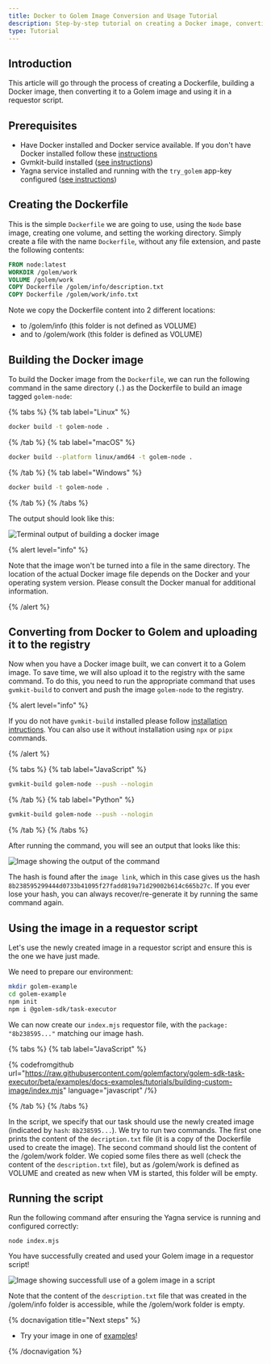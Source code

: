 ```yaml
---
title: Docker to Golem Image Conversion and Usage Tutorial
description: Step-by-step tutorial on creating a Docker image, converting it to a Golem-compatible format (GVMI, .gvmi), and integrating it into a requestor script.
type: Tutorial
---
```


## Introduction

This article will go through the process of creating a Dockerfile, building a Docker image, then converting it to a Golem image and using it in a requestor script.

## Prerequisites

- Have Docker installed and Docker service available. If you don't have Docker installed follow these [instructions](https://www.docker.com/products/docker-desktop)
- Gvmkit-build installed ([see instructions](/docs/creators/tools/gvmkit/gvmkit-build-installation))
- Yagna service installed and running with the `try_golem` app-key configured ([see instructions](/docs/creators/tools/yagna/yagna-installation-for-requestors))

## Creating the Dockerfile

This is the simple `Dockerfile` we are going to use, using the `Node` base image, creating one volume, and setting the working directory. Simply create a file with the name `Dockerfile`, without any file extension, and paste the following contents:

```dockerfile
FROM node:latest
WORKDIR /golem/work
VOLUME /golem/work
COPY Dockerfile /golem/info/description.txt
COPY Dockerfile /golem/work/info.txt
```

Note we copy the Dockerfile content into 2 different locations:

- to /golem/info (this folder is not defined as VOLUME)
- and to /golem/work (this folder is defined as VOLUME)

## Building the Docker image

To build the Docker image from the `Dockerfile`, we can run the following command in the same directory (`.`) as the Dockerfile to build an image tagged `golem-node`:

{% tabs %}
{% tab label="Linux" %}

```bash
docker build -t golem-node .
```

{% /tab %}
{% tab label="macOS" %}

```bash
docker build --platform linux/amd64 -t golem-node .
```

{% /tab %}
{% tab label="Windows" %}

```bash
docker build -t golem-node .
```

{% /tab %}
{% /tabs %}

The output should look like this:

![Terminal output of building a docker image](/image_tutorial_build.png)

{% alert level="info" %}

Note that the image won't be turned into a file in the same directory. The location of the actual Docker image file depends on the Docker and your operating system version. Please consult the Docker manual for additional information.

{% /alert  %}

## Converting from Docker to Golem and uploading it to the registry

Now when you have a Docker image built, we can convert it to a Golem image. To save time, we will also upload it to the registry with the same command. To do this, you need to run the appropriate command that uses `gvmkit-build` to convert and push the image `golem-node` to the registry.

{% alert level="info" %}

If you do not have `gvmkit-build` installed please follow [installation intructions](/docs/creators/tools/gvmkit/gvmkit-build-installation). You can also use it without installation using `npx` or `pipx` commands.

{% /alert  %}

{% tabs %}
{% tab label="JavaScript" %}

```bash
gvmkit-build golem-node --push --nologin
```

{% /tab %}
{% tab label="Python" %}

```bash
gvmkit-build golem-node --push --nologin
```

{% /tab %}
{% /tabs %}

After running the command, you will see an output that looks like this:

![Image showing the output of the command](/image_tutorial_upload.png)

The hash is found after the `image link`, which in this case gives us the hash `8b238595299444d0733b41095f27fadd819a71d29002b614c665b27c`. If you ever lose your hash, you can always recover/re-generate it by running the same command again.

## Using the image in a requestor script

Let's use the newly created image in a requestor script and ensure this is the one we have just made.

We need to prepare our environment:

```bash
mkdir golem-example
cd golem-example
npm init
npm i @golem-sdk/task-executor
```

We can now create our `index.mjs` requestor file, with the `package: "8b238595..."` matching our image hash.

{% tabs %}
{% tab label="JavaScript" %}

{% codefromgithub url="https://raw.githubusercontent.com/golemfactory/golem-sdk-task-executor/beta/examples/docs-examples/tutorials/building-custom-image/index.mjs" language="javascript" /%}

{% /tab  %}
{% /tabs %}

In the script, we specify that our task should use the newly created image (indicated by `hash`: `8b238595...`). We try to run two commands. The first one prints the content of the `decription.txt` file (it is a copy of the Dockerfile used to create the image). The second command should list the content of the /golem/work folder. We copied some files there as well (check the content of the `description.txt` file), but as /golem/work is defined as VOLUME and created as new when VM is started, this folder will be empty.

## Running the script

Run the following command after ensuring the Yagna service is running and configured correctly:

`node index.mjs`

You have successfully created and used your Golem image in a requestor script!

![Image showing successfull use of a golem image in a script](/image_tutorial_upload.png)

Note that the content of the `description.txt` file that was created in the /golem/info folder is accessible, while the /golem/work folder is empty.

{% docnavigation title="Next steps" %}

- Try your image in one of [examples](/docs/creators/javascript/examples)!

{% /docnavigation %}
